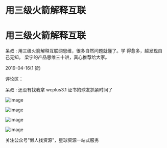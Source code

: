 # 用三级火箭解释互联

# 用三级火箭解释互联

呆叔 : 用三级火箭解释互联网思维，很多自然问题就懂了。学 得愈多，越发现自己无知。 梁宁的产品思维三十讲，真心推荐给大家。

2019-04-16(1 赞)

评论区：

呆叔 : 还没有找我拿 wcplus3.1 证书的球友抓紧时间了

![image](img/Image_077.png)

![image](img/Image_078.png)

![image](img/Image_079.png)

![image](img/Image_080.png)

关注公众号"懒人找资源"，星球资源一站式服务